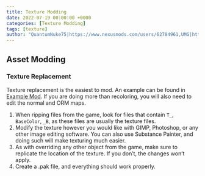 ```yaml
---
title: Texture Modding
date: 2022-07-19 00:00:00 +0000
categories: [Texture Modding]
tags: [texture]
author: "QuantumNuke75|https://www.nexusmods.com/users/62784961,UMG|https://unofficial-modding-guide.com"
---
```


## Asset Modding

### Texture Replacement  
Texture replacement is the easiest to mod. An example can be found in [Example Mod](https://unofficial-modding-guide.com/posts/thebasics). If you are doing more than recoloring, you will also need to edit the normal and ORM maps.
1. When ripping files from the game, look for files that contain `T_`, `BaseColor`, `_B`, as these files are usually the texture files. 
2. Modify the texture however you would like with GIMP, Photoshop, or any other image editing software. You can also use Substance Painter, and doing such will make texturing much easier. 
3. As with overriding any other object from the game, make sure to replicate the location of the texture. If you don’t, the changes won’t apply.
4. Create a .pak file, and everything should work properly. 

